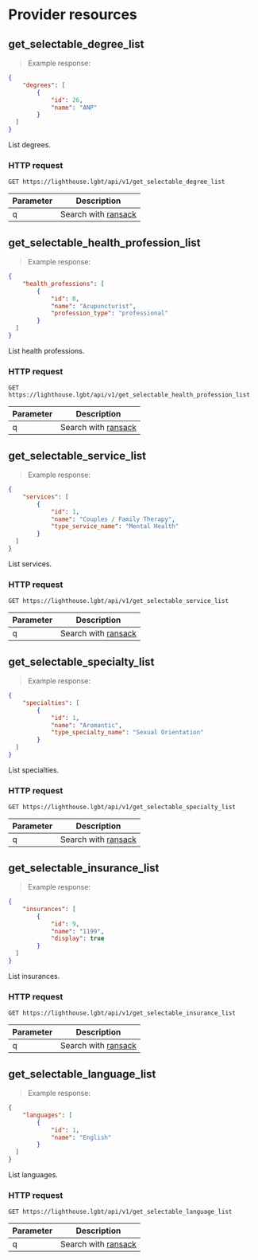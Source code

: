 # Provider resources

## get_selectable_degree_list

> Example response:

```json
{
	"degrees": [
		{
			"id": 26,
			"name": "ANP"
		}
  ]
}
```

List degrees.
### HTTP request
`GET https://lighthouse.lgbt/api/v1/get_selectable_degree_list`

Parameter | Description
--------- | -----------
q | Search with [ransack](https://github.com/activerecord-hackery/ransack)

## get_selectable_health_profession_list

> Example response:

```json
{
	"health_professions": [
		{
			"id": 8,
			"name": "Acupuncturist",
			"profession_type": "professional"
		}
  ]
}
```

List health professions.
### HTTP request
`GET https://lighthouse.lgbt/api/v1/get_selectable_health_profession_list`

Parameter | Description
--------- | -----------
q | Search with [ransack](https://github.com/activerecord-hackery/ransack)

## get_selectable_service_list

> Example response:

```json
{
	"services": [
		{
			"id": 1,
			"name": "Couples / Family Therapy",
			"type_service_name": "Mental Health"
		}
  ]
}
```

List services.
### HTTP request
`GET https://lighthouse.lgbt/api/v1/get_selectable_service_list`

Parameter | Description
--------- | -----------
q | Search with [ransack](https://github.com/activerecord-hackery/ransack)

## get_selectable_specialty_list

> Example response:

```json
{
	"specialties": [
		{
			"id": 1,
			"name": "Aromantic",
			"type_specialty_name": "Sexual Orientation"
		}
  ]
}
```

List specialties.
### HTTP request
`GET https://lighthouse.lgbt/api/v1/get_selectable_specialty_list`

Parameter | Description
--------- | -----------
q | Search with [ransack](https://github.com/activerecord-hackery/ransack)

## get_selectable_insurance_list

> Example response:

```json
{
	"insurances": [
		{
			"id": 9,
			"name": "1199",
			"display": true
		}
  ]
}
```

List insurances.
### HTTP request
`GET https://lighthouse.lgbt/api/v1/get_selectable_insurance_list`

Parameter | Description
--------- | -----------
q | Search with [ransack](https://github.com/activerecord-hackery/ransack)

## get_selectable_language_list

> Example response:

```json
{
	"languages": [
		{
			"id": 1,
			"name": "English"
		}
  ]
}
```

List languages.
### HTTP request
`GET https://lighthouse.lgbt/api/v1/get_selectable_language_list`

Parameter | Description
--------- | -----------
q | Search with [ransack](https://github.com/activerecord-hackery/ransack)
